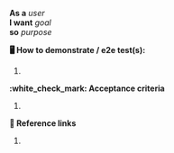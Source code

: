 **As a** _user_
<br>**I want** _goal_
<br>**so** _purpose_

**:desktop_computer: How to demonstrate / e2e test(s):**

1.

**:white\_check\_mark: Acceptance criteria**

1. 

**:link: Reference links**

1.
